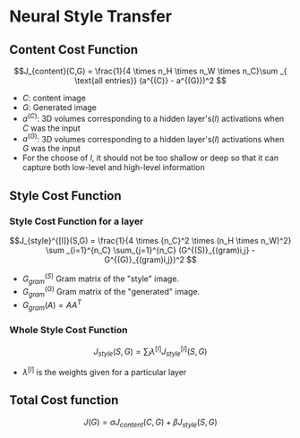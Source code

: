 # Neural Style Transfer

## Content Cost Function

$$J_{content}(C,G) =  \frac{1}{4 \times n_H \times n_W \times n_C}\sum _{ \text{all entries}} (a^{(C)} - a^{(G)})^2  $$

* $C$: content image
* $G$: Generated image
* $a^{(C)}$: 3D volumes corresponding to a hidden layer's($l$) activations when $C$ was the input 
* $a^{(G)}$: 3D volumes corresponding to a hidden layer's($l$) activations when $G$ was the input 
* For the choose of $l$, it should not be too shallow or deep so that it can capture both low-level and high-level information

## Style Cost Function

### Style Cost Function for a layer
$$J_{style}^{[l]}(S,G) = \frac{1}{4 \times {n_C}^2 \times (n_H \times n_W)^2} \sum _{i=1}^{n_C} \sum_{j=1}^{n_C} (G^{(S)}_{(gram)i,j} - G^{(G)}_{(gram)i,j})^2 $$

* $G_{gram}^{(S)}$ Gram matrix of the "style" image.
* $G_{gram}^{(G)}$ Gram matrix of the "generated" image.
* $G_{gram}(A) = AA^T$

### Whole Style Cost Function 
$$J_{style}(S,G) = \sum_{l} \lambda^{[l]} J^{[l]}_{style}(S,G)$$

* $\lambda^{[l]}$ is the weights given for a particular layer


## Total Cost function
$$J(G) = \alpha J_{content}(C,G) + \beta J_{style}(S,G)$$
